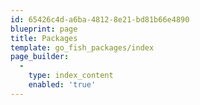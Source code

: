```yaml
---
id: 65426c4d-a6ba-4812-8e21-bd81b66e4890
blueprint: page
title: Packages
template: go_fish_packages/index
page_builder:
  -
    type: index_content
    enabled: 'true'
---
```


